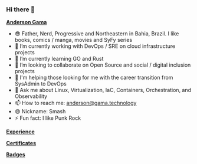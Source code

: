 ### Hi there 👋

<!--
**smashse/smashse** is a ✨ _special_ ✨ repository because its `README.md` (this file) appears on your GitHub profile.

Here are some ideas to get you started:

- 🔭 I’m currently working on ...
- 🌱 I’m currently learning ...
- 👯 I’m looking to collaborate on ...
- 🤔 I’m looking for help with ...
- 💬 Ask me about ...
- 📫 How to reach me: ...
- 😄 Pronouns: ...
- ⚡ Fun fact: ...
-->

[**Anderson Gama**](https://www.linkedin.com/mwlite/in/andersongama)

-   😎 Father, Nerd, Progressive and Northeastern in Bahia, Brazil. I like books, comics / manga, movies and SyFy series
-   🔭 I’m currently working with DevOps / SRE on cloud infrastructure projects
-   🌱 I’m currently learning GO and Rust
-   👯 I’m looking to collaborate on Open Source and social / digital inclusion projects
-   🤔 I'm helping those looking for me with the career transition from SysAdmin to DevOps
-   💬 Ask me about Linux, Virtualization, IaC, Containers, Orchestration, and Observability
-   📫 How to reach me: anderson@gama.technology
-   😄 Nickname: Smash
-   ⚡ Fun fact: I like Punk Rock

[**Experience**](https://www.linkedin.com/in/andersongama/details/experience/)

[**Certificates**](https://www.linkedin.com/in/andersongama/details/certifications/)

[**Badges**](https://www.credly.com/users/andersongama)
